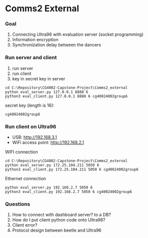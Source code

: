 # Comms2 External
### Goal 
1. Connecting Ultra96 with evaluation server (socket programming)
2. Information encryption
3. Synchronization delay between the dancers

### Run server and client
1. run server
2. run client
3. key in secret key in server
```
cd C:\Repository\CG4002-Capstone-Project\Comms2_external
python eval_server.py 127.0.0.1 8888 6
python3 eval_client.py 127.0.0.1 8888 6 cg40024002group6
```

secret key (length is 16):
```
cg40024002group6
```
### Run client on Ultra96
* USB: http://192.168.3.1
* WiFi access point: http://192.168.2.1

WIFI connection
```
cd C:\Repository\CG4002-Capstone-Project\Comms2_external
python eval_server.py 172.25.104.211 5050 6
python3 eval_client.py 172.25.104.211 5050 6 cg40024002group6
```
Ethernet connection
```
python eval_server.py 192.168.2.7 5050 6
python3 eval_client.py 192.168.2.7 5050 6 cg40024002group6
```

### Questions
1. How to connect with dashboard server? to a DB?
2. How do I put client python code onto Ultra96?
3. Client error?
4. Protocol design between beetle and Ultra96

